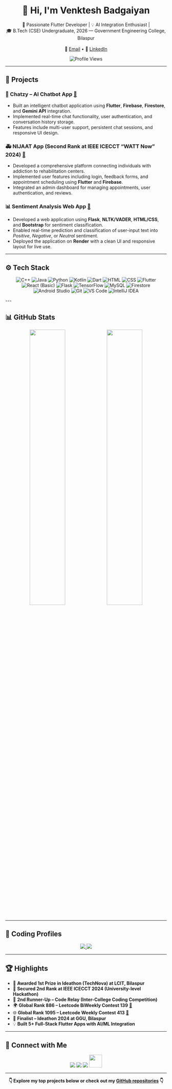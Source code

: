 <h1 align="center">👋 Hi, I'm Venktesh Badgaiyan</h1>

<p align="center">
  🚀 Passionate Flutter Developer | 💡 AI Integration Enthusiast |<br/>
  🎓 B.Tech (CSE) Undergraduate, 2026 — Government Engineering College, Bilaspur<br/>
  <br/>
  📧 <a href="mailto:venkteshbadgaiyan@gmail.com">Email</a> • 
  💼 <a href="https://www.linkedin.com/in/venktesh-badgaiyan-935a19263/">LinkedIn</a>
</p>

<p align="center">
  <img src="https://komarev.com/ghpvc/?username=venkteshbadgaiyan&label=Profile+Views&color=brightgreen" alt="Profile Views" />
</p>

---

## 🧳 Projects

### 💬 Chatzy – AI Chatbot App [🔗](#)
- Built an intelligent chatbot application using **Flutter**, **Firebase**, **Firestore**, and **Gemini API** integration.
- Implemented real-time chat functionality, user authentication, and conversation history storage.
- Features include multi-user support, persistent chat sessions, and responsive UI design.

### 🚑 NIJAAT App (Second Rank at IEEE ICECCT “WATT Now” 2024) [🔗](#)
- Developed a comprehensive platform connecting individuals with addiction to rehabilitation centers.
- Implemented user features including login, feedback forms, and appointment scheduling using **Flutter** and **Firebase**.
- Integrated an admin dashboard for managing appointments, user authentication, and reviews.

### 📊 Sentiment Analysis Web App [🔗](#)
- Developed a web application using **Flask**, **NLTK/VADER**, **HTML/CSS**, and **Bootstrap** for sentiment classification.
- Enabled real-time prediction and classification of user-input text into *Positive*, *Negative*, or *Neutral* sentiment.
- Deployed the application on **Render** with a clean UI and responsive layout for live use.

---

## ⚙ Tech Stack

<p align="center"> <!-- Programming Languages --> <img src="https://img.icons8.com/color/48/000000/c-plus-plus-logo.png" title="C++" /> <img src="https://img.icons8.com/color/48/000000/java-coffee-cup-logo.png" title="Java" /> <img src="https://img.icons8.com/color/48/000000/python.png" title="Python" /> <img src="https://img.icons8.com/color/48/000000/kotlin.png" title="Kotlin" /> <img src="https://img.icons8.com/color/48/000000/dart.png" title="Dart" /> <img src="https://img.icons8.com/color/48/000000/html-5--v1.png" title="HTML" /> <img src="https://img.icons8.com/color/48/000000/css3.png" title="CSS" /> <!-- Frameworks & Libraries --> <img src="https://img.icons8.com/color/48/000000/flutter.png" title="Flutter" /> <img src="https://img.icons8.com/color/48/000000/react-native.png" title="React (Basic)" /> <img src="https://img.icons8.com/ios-filled/50/000000/flask.png" title="Flask" /> <img src="https://img.icons8.com/color/48/000000/tensorflow.png" title="TensorFlow" /> <!-- Databases --> <img src="https://img.icons8.com/ios-filled/50/000000/mysql-logo.png" title="MySQL" /> <img src="https://img.icons8.com/color/48/000000/firebase.png" title="Firestore" /> <!-- Tools --> <img src="https://img.icons8.com/color/48/000000/android-studio--v3.png" title="Android Studio" /> <img src="https://img.icons8.com/color/48/000000/git.png" title="Git" /> <img src="https://img.icons8.com/color/48/000000/visual-studio-code-2019.png" title="VS Code" /> <img src="https://img.icons8.com/color/48/000000/intellij-idea.png" title="IntelliJ IDEA" /> </p>
---

## 📊 GitHub Stats

<p align="center">
  <img src="https://github-readme-stats.vercel.app/api?username=venkteshbadgaiyan&show_icons=true&theme=radical&hide_border=true" width="47%" />
  <img src="https://github-readme-streak-stats.herokuapp.com/?user=venkteshbadgaiyan&theme=radical&hide_border=true" width="47%" />
</p>

---

## 🧩 Coding Profiles

<p align="center">
  <a href="https://leetcode.com/u/venktesh_07_/" target="_blank">
    <img src="https://img.shields.io/badge/LeetCode-Global%20Rank%20886-orange?style=for-the-badge&logo=LeetCode&logoColor=white" />
  </a>
  <a href="https://github.com/venk2022" target="_blank">
    <img src="https://img.shields.io/badge/GitHub-300%2B_commits-black?style=for-the-badge&logo=GitHub&logoColor=white" />
  </a>
</p>

---

## 🏆 Highlights

- 🥇 **Awarded 1st Prize in Ideathon (TechNova) at LCIT, Bilaspur**
- 🥈 **Secured 2nd Rank at IEEE ICECCT 2024 (University-level Hackathon)**
- 🥉 **2nd Runner-Up – Code Relay (Inter-College Coding Competition)**
- 🌍 **Global Rank 886 – Leetcode BiWeekly Contest 139** [🔗](https://leetcode.com/contest/biweekly-contest-139/ranking/)
- 🌐 **Global Rank 1095 – Leetcode Weekly Contest 413** [🔗](https://leetcode.com/contest/weekly-contest-413/ranking/)
- 🎯 **Finalist – Ideathon 2024 at GGU, Bilaspur**
- 💡 **Built 5+ Full-Stack Flutter Apps with AI/ML Integration**

---

## 🔗 Connect with Me

<p align="center">
  <a href="https://www.linkedin.com/in/venkteshbadgaiyan/"><img src="https://img.icons8.com/color/48/000000/linkedin.png"/></a>
  <a href="mailto:venkteshbadgaiyan@gmail.com"><img src="https://img.icons8.com/color/48/000000/gmail--v1.png"/></a>
  <a href="https://github.com/venkteshbadgaiyan"><img src="https://img.icons8.com/ios-glyphs/48/ffffff/github.png"/></a>
  <a href="https://leetcode.com/venkteshbadgaiyan/"><img src="https://upload.wikimedia.org/wikipedia/commons/1/19/LeetCode_logo_black.png" width="40"/></a>
</p>

---

<p align="center">
  <b>👇 Explore my top projects below or check out my <a href="https://github.com/venkteshbadgaiyan?tab=repositories">GitHub repositories</a> 👇</b>
</p>
